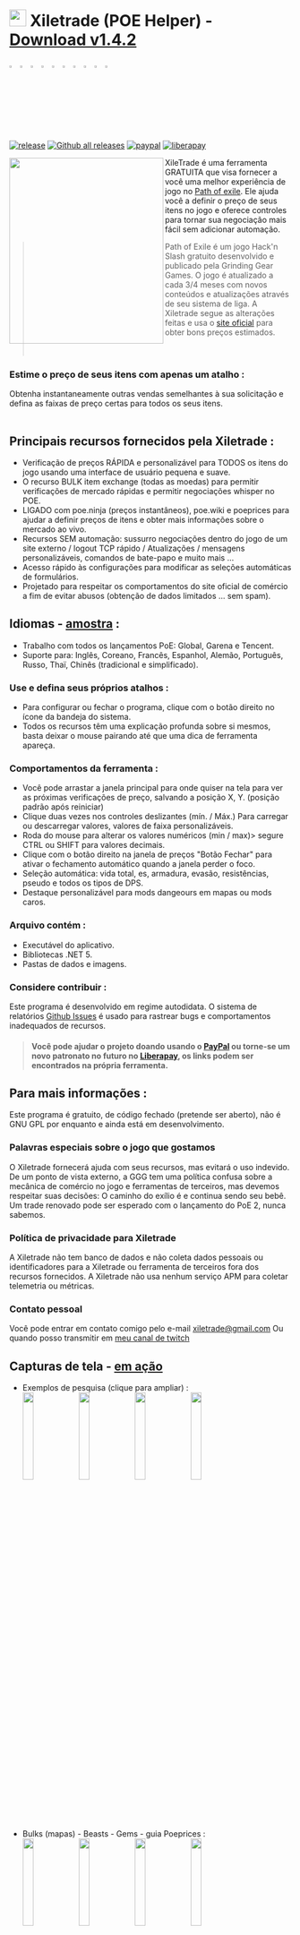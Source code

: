 # <img src="https://i.imgur.com/dhWQgtY.png" width="30" height="30"> Xiletrade (POE Helper) - [Download v1.4.2 ](https://github.com/maxensas/xiletrade/releases/download/1.4.2/Xiletrade_win-x64.rar)  

[<img width="3%" height="3%" src="https://user-images.githubusercontent.com/62154281/104107842-feae5080-52bf-11eb-8e8f-d8827f1f0334.png">](https://github.com/maxensas/xiletrade)
[<img width="3%" height="3%" src="https://user-images.githubusercontent.com/62154281/104107838-fd7d2380-52bf-11eb-8d47-f949fd7a3b58.png">](https://github.com/maxensas/xiletrade/blob/master/readme/README.kr.md)
[<img width="3%" height="3%" src="https://user-images.githubusercontent.com/62154281/104107835-fd7d2380-52bf-11eb-8e08-614b2610eca4.png">](https://github.com/maxensas/xiletrade/blob/master/readme/README.fr.md)
[<img width="3%" height="3%" src="https://user-images.githubusercontent.com/62154281/104107839-fe15ba00-52bf-11eb-807e-25088a595f33.png">](https://github.com/maxensas/xiletrade/blob/master/readme/README.es.md)
[<img width="3%" height="3%" src="https://user-images.githubusercontent.com/62154281/104107836-fd7d2380-52bf-11eb-8ba2-bcdc04dab8b9.png">](https://github.com/maxensas/xiletrade/blob/master/readme/README.de.md)
[<img width="3%" height="3%" src="https://user-images.githubusercontent.com/62154281/104107833-fce48d00-52bf-11eb-896a-c5671965cb51.png">](https://github.com/maxensas/xiletrade/blob/master/readme/README.pt.md)
[<img width="3%" height="3%" src="https://user-images.githubusercontent.com/62154281/104107837-fd7d2380-52bf-11eb-8df0-091c9d9cc05a.png">](https://github.com/maxensas/xiletrade/blob/master/readme/README.ru.md)
[<img width="3%" height="3%" src="https://user-images.githubusercontent.com/62154281/104107841-feae5080-52bf-11eb-8ca7-1f402cbf6e5e.png">](https://github.com/maxensas/xiletrade/blob/master/readme/README.th.md)
[<img width="3%" height="3%" src="https://user-images.githubusercontent.com/62154281/104107840-fe15ba00-52bf-11eb-939e-d98bba60877d.png">](https://github.com/maxensas/xiletrade/blob/master/readme/README.tw.md)
[<img width="3%" height="3%" src="https://user-images.githubusercontent.com/62154281/104107834-fce48d00-52bf-11eb-8902-02d5a6d457c8.png">](https://github.com/maxensas/xiletrade/blob/master/readme/README.cn.md)<br>  
[![release](https://img.shields.io/badge/Release-v1.4.2-brightgreen.svg)](https://github.com/maxensas/xiletrade/releases) 
[![Github all releases](https://img.shields.io/github/downloads/maxensas/xiletrade/total.svg)](https://GitHub.com/maxensas/xiletrade/releases/) [![paypal](https://img.shields.io/badge/Donate-Paypal-blue.svg)](https://www.paypal.com/donate/?token=9zX_z7wnneHW8GsUxn-T3fUiqqPeFHfRCD9dAS8O21_n4CR6sXyJN4XmyjWwroo2cBZM2G) [![liberapay](https://img.shields.io/liberapay/patrons/Xiletrade.svg?logo=liberapay)](https://liberapay.com/Xiletrade/donate)  

<img align="left" width="275" height="332" src="https://user-images.githubusercontent.com/62154281/104107176-ad4f9280-52ba-11eb-80ba-d0c72be636fe.png">

XileTrade é uma ferramenta GRATUITA que visa fornecer a você uma melhor experiência de jogo no [Path of exile](https://br.pathofexile.com/). Ele ajuda você a definir o preço de seus itens no jogo e oferece controles para tornar sua negociação mais fácil sem adicionar automação.

> Path of Exile é um jogo Hack'n Slash gratuito desenvolvido e publicado pela Grinding Gear Games. O jogo é atualizado a cada 3/4 meses com novos conteúdos e atualizações através de seu sistema de liga.
> A Xiletrade segue as alterações feitas e usa o [site oficial](https://br.pathofexile.com/trade/search/) para obter bons preços estimados.<br><br><br>

### Estime o preço de seus itens com apenas um atalho :
Obtenha instantaneamente outras vendas semelhantes à sua solicitação e defina as faixas de preço certas para todos os seus itens.<br><br>  

## Principais recursos fornecidos pela Xiletrade :
* Verificação de preços RÁPIDA e personalizável para TODOS os itens do jogo usando uma interface de usuário pequena e suave.
* O recurso BULK item exchange (todas as moedas) para permitir verificações de mercado rápidas e permitir negociações whisper no POE.
* LIGADO com poe.ninja (preços instantâneos), poe.wiki e poeprices para ajudar a definir preços de itens e obter mais informações sobre o mercado ao vivo.
* Recursos SEM automação: sussurro negociações dentro do jogo de um site externo / logout TCP rápido / Atualizações / mensagens personalizáveis, comandos de bate-papo e muito mais ...
* Acesso rápido às configurações para modificar as seleções automáticas de formulários.
* Projetado para respeitar os comportamentos do site oficial de comércio a fim de evitar abusos (obtenção de dados limitados ... sem spam).

## Idiomas - [amostra](https://github.com/maxensas/xiletrade/blob/master/LANGUAGES.md) :
* Trabalho com todos os lançamentos PoE: Global, Garena e Tencent.
* Suporte para: Inglês, Coreano, Francês, Espanhol, Alemão, Português, Russo, Thaï, Chinês (tradicional e simplificado).

### Use e defina seus próprios atalhos :
* Para configurar ou fechar o programa, clique com o botão direito no ícone da bandeja do sistema.
* Todos os recursos têm uma explicação profunda sobre si mesmos, basta deixar o mouse pairando até que uma dica de ferramenta apareça.

### Comportamentos da ferramenta :
* Você pode arrastar a janela principal para onde quiser na tela para ver as próximas verificações de preço, salvando a posição X, Y. (posição padrão após reiniciar)
* Clique duas vezes nos controles deslizantes (mín. / Máx.) Para carregar ou descarregar valores, valores de faixa personalizáveis.
* Roda do mouse para alterar os valores numéricos (min / max)> segure CTRL ou SHIFT para valores decimais.
* Clique com o botão direito na janela de preços "Botão Fechar" para ativar o fechamento automático quando a janela perder o foco.
* Seleção automática: vida total, es, armadura, evasão, resistências, pseudo e todos os tipos de DPS.
* Destaque personalizável para mods dangeours em mapas ou mods caros.

### Arquivo contém :
* Executável do aplicativo.
* Bibliotecas .NET 5.
* Pastas de dados e imagens.

### Considere contribuir :
Este programa é desenvolvido em regime autodidata. O sistema de relatórios [Github Issues](https://github.com/maxensas/xiletrade/issues) é usado para rastrear bugs e comportamentos inadequados de recursos.
> #### Você pode ajudar o projeto doando usando o [PayPal](https://www.paypal.com/donate/?token=9zX_z7wnneHW8GsUxn-T3fUiqqPeFHfRCD9dAS8O21_n4CR6sXyJN4XmyronjWwroo2cBZM2G) ou torne-se um novo patronato no futuro no [Liberapay](https://liberapay.com/Xiletrade/), os links podem ser encontrados na própria ferramenta.

## Para mais informações :
Este programa é gratuito, de código fechado (pretende ser aberto), não é GNU GPL por enquanto e ainda está em desenvolvimento.

### Palavras especiais sobre o jogo que gostamos
O Xiletrade fornecerá ajuda com seus recursos, mas evitará o uso indevido. De um ponto de vista externo, a GGG tem uma política confusa sobre a mecânica de comércio no jogo e ferramentas de terceiros, mas devemos respeitar suas decisões: O caminho do exílio é e continua sendo seu bebê. Um trade renovado pode ser esperado com o lançamento do PoE 2, nunca sabemos.

### Política de privacidade para Xiletrade
A Xiletrade não tem banco de dados e não coleta dados pessoais ou identificadores para a Xiletrade ou ferramenta de terceiros fora dos recursos fornecidos.
A Xiletrade não usa nenhum serviço APM para coletar telemetria ou métricas.

### Contato pessoal
Você pode entrar em contato comigo pelo e-mail xiletrade@gmail.com
Ou quando posso transmitir em [meu canal de twitch](https://www.twitch.tv/maxensas/)

## Capturas de tela - [em ação](https://github.com/maxensas/xiletrade/blob/master/SCREENSHOTS.md)
* Exemplos de pesquisa (clique para ampliar) :  
<img src="https://user-images.githubusercontent.com/62154281/104071582-bfbdc380-5209-11eb-8702-e0488e2deb29.png" width="20%" height="20%"> <img src="https://user-images.githubusercontent.com/62154281/104071669-e8de5400-5209-11eb-8b78-b11148e33ce1.png" width="20%" height="20%"> <img src="https://user-images.githubusercontent.com/62154281/104071722-06132280-520a-11eb-94cf-6dc8a7fc357f.png" width="20%" height="20%"> <img src="https://user-images.githubusercontent.com/62154281/104071773-22af5a80-520a-11eb-8f64-2d44d4267db0.png" width="20%" height="20%">
* Bulks (mapas) - Beasts - Gems - guia Poeprices :  
<img src="https://user-images.githubusercontent.com/62154281/104072417-79696400-520b-11eb-884b-4c2ab9687aa1.png" width="20%" height="20%"> <img src="https://user-images.githubusercontent.com/62154281/104072476-9b62e680-520b-11eb-834b-e8ca43e32f3c.png" width="20%" height="20%" align="top"> <img src="https://user-images.githubusercontent.com/62154281/104072512-addd2000-520b-11eb-878c-a9022ab55f26.png" width="20%" height="20%" align="top"> <img src="https://user-images.githubusercontent.com/62154281/104073427-f39ae800-520d-11eb-9266-24a44f6e9708.png" width="20%" height="20%" align="top">
* Configurações Xiletrade :  
<img src="https://user-images.githubusercontent.com/62154281/104072131-d6b0e580-520a-11eb-97fe-6b917e9d5bb6.png" width="20%" height="20%"> <img src="https://user-images.githubusercontent.com/62154281/104072169-f7793b00-520a-11eb-8417-02b2d4185463.png" width="20%" height="20%"> <img src="https://user-images.githubusercontent.com/62154281/104072213-0e1f9200-520b-11eb-8c13-bab34c9a807a.png" width="20%" height="20%"> 
* Bandeja do sistema :  
     <img src="https://user-images.githubusercontent.com/62154281/104071973-7c178980-520a-11eb-8669-0527c3925b9e.png" width="30%" height="30%">
